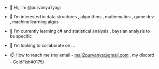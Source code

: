- 👋 Hi, I’m @purvanyaTyagi
- 👀 I’m interested in data structures , algorithms , mathematics , game dev ,  machine learning algos

- 🌱 I’m currently learning c# and statistical analysis , baysian analysis to be specific 
- 💞️ I’m looking to collaborate on ...
- 📫 How to reach me (my email - mail2purvanya@gmail.com ,  my discord - GoldFish#0175)

<!---
purvanyaTyagi/purvanyaTyagi is a ✨ special ✨ repository because its `README.md` (this file) appears on your GitHub profile.
You can click the Preview link to take a look at your changes.
--->

